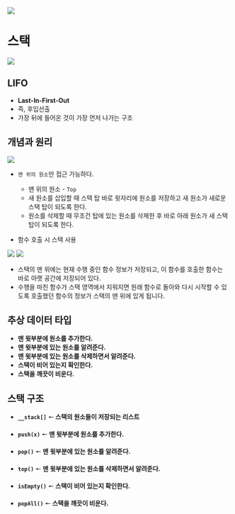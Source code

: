 ![](https://velog.velcdn.com/images/chan9708/post/49ed90b9-4631-4653-b171-e378b5ba7e98/image.png)


# 스택

![](https://velog.velcdn.com/images/chan9708/post/8163210b-386c-4330-bacd-7cffee2ea961/image.png)

## LIFO
* **Last-In-First-Out**
* 즉, 후입선출
* 가장 뒤에 들어온 것이 가장 먼저 나가는 구조

## 개념과 원리

![](https://velog.velcdn.com/images/chan9708/post/1d4ef93e-aefd-4f36-b129-579414e1bc2a/image.png)

* `맨 위의 원소`만 접근 가능하다.
  * 맨 위의 원소 - `Top`
  * 새 원소를 삽입할 때 스택 탑 바로 윗자리에 원소를 저장하고 새 원소가 새로운 스택 탑이 되도록 한다.
  * 원소를 삭제할 때 무조건 탑에 있는 원소를 삭제한 후 바로 아래 원소가 새 스택 탑이 되도록 한다.

* 함수 호출 시 스택 사용

![](https://velog.velcdn.com/images/chan9708/post/a0b2439d-680f-409f-94db-4f29e313945b/image.png)
![](https://velog.velcdn.com/images/chan9708/post/a4bd330d-2c93-442b-92cf-b00e1c23525b/image.png)

  * 스택의 맨 위에는 현재 수행 중인 함수 정보가 저장되고, 이 함수를 호출한 함수는 바로 아랫 공간에 저장되어 있다.
  * 수행을 마친 함수가 스택 영역에서 지워지면 원래 함수로 돌아와 다시 시작할 수 있도록 호출했던 함수의 정보가 스택의 맨 위에 있게 됩니다.
  
## 추상 데이터 타입
>
* **맨 윗부분에 원소를 추가한다.**
* **맨 윗부분에 있는 원소를 알려준다.**
* **맨 윗부분에 있는 원소를 삭제하면서 알려준다.**
* **스택이 비어 있는지 확인한다.**
* **스택을 깨끗이 비운다.**

## 스택 구조
>
* **`__stack[]`** 🠔 **스택의 원소들이 저장되는 리스트** 

* **`push(x)`** 🠔 **맨 윗부분에 원소를 추가한다.**
* **`pop()`** 🠔 **맨 윗부분에 있는 원소를 알려준다.**
* **`top()`** 🠔 **맨 윗부분에 있는 원소를 삭제하면서 알려준다.**
* **`isEmpty()`** 🠔 **스택이 비어 있는지 확인한다.**
* **`popAll()`** 🠔 **스택을 깨끗이 비운다.**

